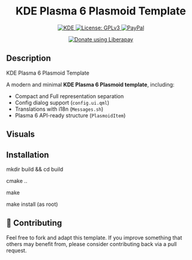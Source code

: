 <div align="center">
  <h1>KDE Plasma 6 Plasmoid Template</h1>
  
  <a href="https://kde.org/de/">
  <img src="https://img.shields.io/badge/KDE_Plasma-6.1+-blue?style=flat&logo=kde" alt="KDE">
</a>

 <a href="https://www.gnu.org/licenses/gpl-3.0.html">
  <img src="https://img.shields.io/badge/License-GPLv3-blue.svg" alt="License: GPLv3">
</a>

  <a href="https://paypal.me/agundur">
  <img src="https://img.shields.io/badge/donate-PayPal-%2337a556" alt="PayPal">
</a>


  
  <script src="https://liberapay.com/Agundur/widgets/button.js"></script>
<noscript><a href="https://liberapay.com/Agundur/donate"><img alt="Donate using Liberapay" src="https://liberapay.com/assets/widgets/donate.svg"></a></noscript>
</a></div>

## Description
KDE Plasma 6 Plasmoid Template 


A modern and minimal **KDE Plasma 6 Plasmoid template**, including:

- Compact and Full representation separation
- Config dialog support (`config.ui.qml`)
- Translations with i18n (`Messages.sh`)
- Plasma 6 API-ready structure (`PlasmoidItem`)


## Visuals



## Installation
mkdir build && cd build

cmake ..

make

make install (as root)


## 🤝 Contributing

Feel free to fork and adapt this template. If you improve something that others may benefit from, please consider contributing back via a pull request.